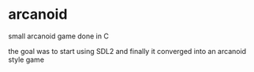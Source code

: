 arcanoid
========

small arcanoid game done in C

the goal was to start using SDL2 and finally it converged into an arcanoid style game
